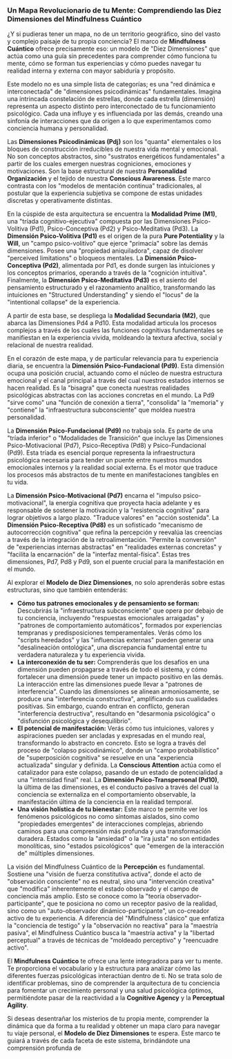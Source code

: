 ### Un Mapa Revolucionario de tu Mente: Comprendiendo las Diez Dimensiones del Mindfulness Cuántico

¿Y si pudieras tener un mapa, no de un territorio geográfico, sino del vasto y complejo paisaje de tu propia conciencia? El marco de **Mindfulness Cuántico** ofrece precisamente eso: un modelo de "Diez Dimensiones" que actúa como una guía sin precedentes para comprender cómo funciona tu mente, cómo se forman tus experiencias y cómo puedes navegar tu realidad interna y externa con mayor sabiduría y propósito.

Este modelo no es una simple lista de categorías; es una "red dinámica e interconectada" de "dimensiones psicodinámicas" fundamentales. Imagina una intrincada constelación de estrellas, donde cada estrella (dimensión) representa un aspecto distinto pero interconectado de tu funcionamiento psicológico. Cada una influye y es influenciada por las demás, creando una sinfonía de interacciones que da origen a lo que experimentamos como conciencia humana y personalidad.

Las **Dimensiones Psicodinámicas (Pdj)** son los "quanta" elementales o los bloques de construcción irreducibles de nuestra vida mental y emocional. No son conceptos abstractos, sino "sustratos energéticos fundamentales" a partir de los cuales emergen nuestras cogniciones, emociones y motivaciones. Son la base estructural de nuestra **Personalidad Organización** y el tejido de nuestra **Conscious Awareness**. Este marco contrasta con los "modelos de mentación continua" tradicionales, al postular que la experiencia subjetiva se compone de estas unidades discretas y operativamente distintas.

En la cúspide de esta arquitectura se encuentra la **Modalidad Prime (M1)**, una "tríada cognitivo-ejecutiva" compuesta por las Dimensiones Psico-Volitiva (Pd1), Psico-Conceptiva (Pd2) y Psico-Meditativa (Pd3). La **Dimensión Psico-Volitiva (Pd1)** es el origen de la pura **Pure Potentiality** y la **Will**, un "campo psico-volitivo" que ejerce "primacía" sobre las demás dimensiones. Posee una "propiedad aniquiladora", capaz de disolver "perceived limitations" o bloqueos mentales. La **Dimensión Psico-Conceptiva (Pd2)**, alimentada por Pd1, es donde surgen las intuiciones y los conceptos primarios, operando a través de la "cognición intuitiva". Finalmente, la **Dimensión Psico-Meditativa (Pd3)** es el asiento del pensamiento estructurado y el razonamiento analítico, transformando las intuiciones en "Structured Understanding" y siendo el "locus" de la "intentional collapse" de la experiencia.

A partir de esta base, se despliega la **Modalidad Secundaria (M2)**, que abarca las Dimensiones Pd4 a Pd10. Esta modalidad articula los procesos complejos a través de los cuales las funciones cognitivas fundamentales se manifiestan en la experiencia vivida, moldeando la textura afectiva, social y relacional de nuestra realidad.

En el corazón de este mapa, y de particular relevancia para tu experiencia diaria, se encuentra la **Dimensión Psico-Fundacional (Pd9)**. Esta dimensión ocupa una posición crucial, actuando como el núcleo de nuestra estructura emocional y el canal principal a través del cual nuestros estados internos se hacen realidad. Es la "bisagra" que conecta nuestras realidades psicológicas abstractas con las acciones concretas en el mundo. La Pd9 "sirve como" una "función de conexión a tierra", "consolida" la "memoria" y "contiene" la "infraestructura subconsciente" que moldea nuestra personalidad.

La **Dimensión Psico-Fundacional (Pd9)** no trabaja sola. Es parte de una "tríada inferior" o "Modalidades de Transición" que incluye las Dimensiones Psico-Motivacional (Pd7), Psico-Receptiva (Pd8) y Psico-Fundacional (Pd9). Esta tríada es esencial porque representa la infraestructura psicológica necesaria para tender un puente entre nuestros mundos emocionales internos y la realidad social externa. Es el motor que traduce los procesos más abstractos de tu mente en manifestaciones tangibles en tu vida.

La **Dimensión Psico-Motivacional (Pd7)** encarna el "impulso psico-motivacional", la energía cognitiva que proyecta hacia adelante y es responsable de sostener la motivación y la "resistencia cognitiva" para lograr objetivos a largo plazo. "Traduce valores" en "acción sostenida". La **Dimensión Psico-Receptiva (Pd8)** es un sofisticado "mecanismo de autocorrección cognitiva" que refina la percepción y reevalúa las creencias a través de la integración de la retroalimentación. "Permite la conversión" de "experiencias internas abstractas" en "realidades externas concretas" y "facilita la encarnación" de la "interfaz mental-física". Estas tres dimensiones, Pd7, Pd8 y Pd9, son el puente crucial para la manifestación en el mundo.

Al explorar el **Modelo de Diez Dimensiones**, no solo aprenderás sobre estas estructuras, sino que también entenderás:

*   **Cómo tus patrones emocionales y de pensamiento se forman:** Descubrirás la "infraestructura subconsciente" que opera por debajo de tu conciencia, incluyendo "respuestas emocionales arraigadas" y "patrones de comportamiento automáticos", formados por experiencias tempranas y predisposiciones temperamentales. Verás cómo los "scripts heredados" y las "influencias externas" pueden generar una "desalineación ontológica", una discrepancia fundamental entre tu verdadera naturaleza y tu experiencia vivida.
*   **La interconexión de tu ser:** Comprenderás que los desafíos en una dimensión pueden propagarse a través de todo el sistema, y cómo fortalecer una dimensión puede tener un impacto positivo en las demás. La interacción entre las dimensiones puede llevar a "patrones de interferencia". Cuando las dimensiones se alinean armoniosamente, se produce una "interferencia constructiva", amplificando sus cualidades positivas. Sin embargo, cuando entran en conflicto, generan "interferencia destructiva", resultando en "desarmonía psicológica" o "disfunción psicológica y desequilibrio".
*   **El potencial de manifestación:** Verás cómo tus intuiciones, valores y aspiraciones pueden ser ancladas y expresadas en el mundo real, transformando lo abstracto en concreto. Esto se logra a través del proceso de "colapso psicodinámico", donde un "campo probabilístico" de "superposición cognitiva" se resuelve en una "experiencia actualizada" singular y definida. La **Conscious Attention** actúa como el catalizador para este colapso, pasando de un estado de potencialidad a una "intensidad final" real. La **Dimensión Psico-Transpersonal (Pd10)**, la última de las dimensiones, es el conducto pasivo a través del cual la conciencia se externaliza en el comportamiento observable, la manifestación última de la conciencia en la realidad temporal.
*   **Una visión holística de tu bienestar:** Este marco te permite ver los fenómenos psicológicos no como síntomas aislados, sino como "propiedades emergentes" de interacciones complejas, abriendo caminos para una comprensión más profunda y una transformación duradera. Estados como la "ansiedad" o la "ira justa" no son entidades monolíticas, sino "estados psicológicos" que "emergen de la interacción de" múltiples dimensiones.

La visión del Mindfulness Cuántico de la **Percepción** es fundamental. Sostiene una "visión de fuerza constitutiva activa", donde el acto de "observación consciente" no es neutral, sino una "intervención creativa" que "modifica" inherentemente el estado observado y el campo de conciencia más amplio. Esto se conoce como la "teoría observador-participante", que te posiciona no como un receptor pasivo de la realidad, sino como un "auto-observador dinámico-participante", un co-creador activo de tu experiencia. A diferencia del "Mindfulness clásico" que enfatiza la "conciencia de testigo" y la "observación no reactiva" para la "maestría pasiva", el Mindfulness Cuántico busca la "maestría activa" y la "libertad perceptual" a través de técnicas de "moldeado perceptivo" y "reencuadre activo".

El **Mindfulness Cuántico** te ofrece una lente integradora para ver tu mente. Te proporciona el vocabulario y la estructura para analizar cómo las diferentes fuerzas psicológicas interactúan dentro de ti. No se trata solo de identificar problemas, sino de comprender la arquitectura de tu conciencia para fomentar un crecimiento personal y una salud psicológica óptimos, permitiéndote pasar de la reactividad a la **Cognitive Agency** y la **Perceptual Agility**.

Si deseas desentrañar los misterios de tu propia mente, comprender la dinámica que da forma a tu realidad y obtener un mapa claro para navegar tu viaje personal, el **Modelo de Diez Dimensiones** te espera. Este marco te guiará a través de cada faceta de este sistema, brindándote una comprensión profunda de